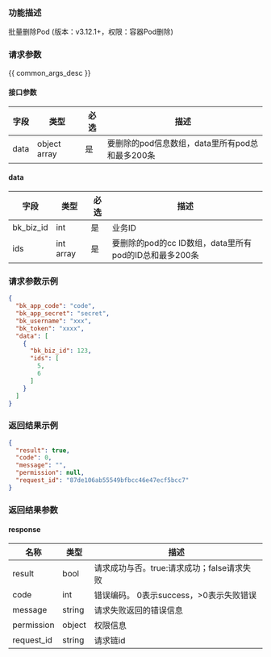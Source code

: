 ### 功能描述

批量删除Pod (版本：v3.12.1+，权限：容器Pod删除)

### 请求参数

{{ common_args_desc }}

#### 接口参数

| 字段   | 类型           | 必选  | 描述                             |
|------|--------------|-----|--------------------------------|
| data | object array | 是   | 要删除的pod信息数组，data里所有pod总和最多200条 |

#### data

| 字段        | 类型        | 必选  | 描述                                    |
|-----------|-----------|-----|---------------------------------------|
| bk_biz_id | int       | 是   | 业务ID                                  |
| ids       | int array | 是   | 要删除的pod的cc ID数组，data里所有pod的ID总和最多200条 |

### 请求参数示例

```json
{
  "bk_app_code": "code",
  "bk_app_secret": "secret",
  "bk_username": "xxx",
  "bk_token": "xxxx",
  "data": [
    {
      "bk_biz_id": 123,
      "ids": [
        5,
        6
      ]
    }
  ]
}
```

### 返回结果示例

```json
{
  "result": true,
  "code": 0,
  "message": "",
  "permission": null,
  "request_id": "87de106ab55549bfbcc46e47ecf5bcc7"
}
```

### 返回结果参数

#### response

| 名称         | 类型     | 描述                         |
|------------|--------|----------------------------|
| result     | bool   | 请求成功与否。true:请求成功；false请求失败 |
| code       | int    | 错误编码。 0表示success，>0表示失败错误  |
| message    | string | 请求失败返回的错误信息                |
| permission | object | 权限信息                       |
| request_id | string | 请求链id                      |
